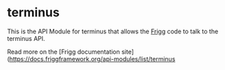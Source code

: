 # terminus

This is the API Module for terminus that allows the [Frigg](https://friggframework.org) code to talk to the terminus
API.

Read more on the [Frigg documentation site](https://docs.friggframework.org/api-modules/list/terminus